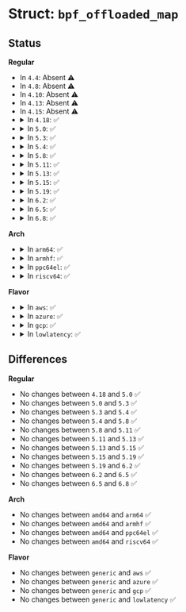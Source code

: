 # Struct: <code>bpf_offloaded_map</code>

## Status
<b>Regular</b>
<ul>
<li>
In <code>4.4</code>: Absent ⚠️
</li>
<li>
In <code>4.8</code>: Absent ⚠️
</li>
<li>
In <code>4.10</code>: Absent ⚠️
</li>
<li>
In <code>4.13</code>: Absent ⚠️
</li>
<li>
In <code>4.15</code>: Absent ⚠️
</li>
<li>
<details>
<summary>In <code>4.18</code>: ✅</summary>

```c
struct bpf_offloaded_map {
    struct bpf_map map;
    struct net_device *netdev;
    const struct bpf_map_dev_ops *dev_ops;
    void *dev_priv;
    struct list_head offloads;
};
```
</details>
</li>
<li>
<details>
<summary>In <code>5.0</code>: ✅</summary>

```c
struct bpf_offloaded_map {
    struct bpf_map map;
    struct net_device *netdev;
    const struct bpf_map_dev_ops *dev_ops;
    void *dev_priv;
    struct list_head offloads;
};
```
</details>
</li>
<li>
<details>
<summary>In <code>5.3</code>: ✅</summary>

```c
struct bpf_offloaded_map {
    struct bpf_map map;
    struct net_device *netdev;
    const struct bpf_map_dev_ops *dev_ops;
    void *dev_priv;
    struct list_head offloads;
};
```
</details>
</li>
<li>
<details>
<summary>In <code>5.4</code>: ✅</summary>

```c
struct bpf_offloaded_map {
    struct bpf_map map;
    struct net_device *netdev;
    const struct bpf_map_dev_ops *dev_ops;
    void *dev_priv;
    struct list_head offloads;
};
```
</details>
</li>
<li>
<details>
<summary>In <code>5.8</code>: ✅</summary>

```c
struct bpf_offloaded_map {
    struct bpf_map map;
    struct net_device *netdev;
    const struct bpf_map_dev_ops *dev_ops;
    void *dev_priv;
    struct list_head offloads;
};
```
</details>
</li>
<li>
<details>
<summary>In <code>5.11</code>: ✅</summary>

```c
struct bpf_offloaded_map {
    struct bpf_map map;
    struct net_device *netdev;
    const struct bpf_map_dev_ops *dev_ops;
    void *dev_priv;
    struct list_head offloads;
};
```
</details>
</li>
<li>
<details>
<summary>In <code>5.13</code>: ✅</summary>

```c
struct bpf_offloaded_map {
    struct bpf_map map;
    struct net_device *netdev;
    const struct bpf_map_dev_ops *dev_ops;
    void *dev_priv;
    struct list_head offloads;
};
```
</details>
</li>
<li>
<details>
<summary>In <code>5.15</code>: ✅</summary>

```c
struct bpf_offloaded_map {
    struct bpf_map map;
    struct net_device *netdev;
    const struct bpf_map_dev_ops *dev_ops;
    void *dev_priv;
    struct list_head offloads;
};
```
</details>
</li>
<li>
<details>
<summary>In <code>5.19</code>: ✅</summary>

```c
struct bpf_offloaded_map {
    struct bpf_map map;
    struct net_device *netdev;
    const struct bpf_map_dev_ops *dev_ops;
    void *dev_priv;
    struct list_head offloads;
};
```
</details>
</li>
<li>
<details>
<summary>In <code>6.2</code>: ✅</summary>

```c
struct bpf_offloaded_map {
    struct bpf_map map;
    struct net_device *netdev;
    const struct bpf_map_dev_ops *dev_ops;
    void *dev_priv;
    struct list_head offloads;
};
```
</details>
</li>
<li>
<details>
<summary>In <code>6.5</code>: ✅</summary>

```c
struct bpf_offloaded_map {
    struct bpf_map map;
    struct net_device *netdev;
    const struct bpf_map_dev_ops *dev_ops;
    void *dev_priv;
    struct list_head offloads;
};
```
</details>
</li>
<li>
<details>
<summary>In <code>6.8</code>: ✅</summary>

```c
struct bpf_offloaded_map {
    struct bpf_map map;
    struct net_device *netdev;
    const struct bpf_map_dev_ops *dev_ops;
    void *dev_priv;
    struct list_head offloads;
};
```
</details>
</li>
</ul>
<b>Arch</b>
<ul>
<li>
<details>
<summary>In <code>arm64</code>: ✅</summary>

```c
struct bpf_offloaded_map {
    struct bpf_map map;
    struct net_device *netdev;
    const struct bpf_map_dev_ops *dev_ops;
    void *dev_priv;
    struct list_head offloads;
};
```
</details>
</li>
<li>
<details>
<summary>In <code>armhf</code>: ✅</summary>

```c
struct bpf_offloaded_map {
    struct bpf_map map;
    struct net_device *netdev;
    const struct bpf_map_dev_ops *dev_ops;
    void *dev_priv;
    struct list_head offloads;
};
```
</details>
</li>
<li>
<details>
<summary>In <code>ppc64el</code>: ✅</summary>

```c
struct bpf_offloaded_map {
    struct bpf_map map;
    struct net_device *netdev;
    const struct bpf_map_dev_ops *dev_ops;
    void *dev_priv;
    struct list_head offloads;
};
```
</details>
</li>
<li>
<details>
<summary>In <code>riscv64</code>: ✅</summary>

```c
struct bpf_offloaded_map {
    struct bpf_map map;
    struct net_device *netdev;
    const struct bpf_map_dev_ops *dev_ops;
    void *dev_priv;
    struct list_head offloads;
};
```
</details>
</li>
</ul>
<b>Flavor</b>
<ul>
<li>
<details>
<summary>In <code>aws</code>: ✅</summary>

```c
struct bpf_offloaded_map {
    struct bpf_map map;
    struct net_device *netdev;
    const struct bpf_map_dev_ops *dev_ops;
    void *dev_priv;
    struct list_head offloads;
};
```
</details>
</li>
<li>
<details>
<summary>In <code>azure</code>: ✅</summary>

```c
struct bpf_offloaded_map {
    struct bpf_map map;
    struct net_device *netdev;
    const struct bpf_map_dev_ops *dev_ops;
    void *dev_priv;
    struct list_head offloads;
};
```
</details>
</li>
<li>
<details>
<summary>In <code>gcp</code>: ✅</summary>

```c
struct bpf_offloaded_map {
    struct bpf_map map;
    struct net_device *netdev;
    const struct bpf_map_dev_ops *dev_ops;
    void *dev_priv;
    struct list_head offloads;
};
```
</details>
</li>
<li>
<details>
<summary>In <code>lowlatency</code>: ✅</summary>

```c
struct bpf_offloaded_map {
    struct bpf_map map;
    struct net_device *netdev;
    const struct bpf_map_dev_ops *dev_ops;
    void *dev_priv;
    struct list_head offloads;
};
```
</details>
</li>
</ul>

## Differences
<b>Regular</b>
<ul>
<li>
No changes between <code>4.18</code> and <code>5.0</code> ✅
</li>
<li>
No changes between <code>5.0</code> and <code>5.3</code> ✅
</li>
<li>
No changes between <code>5.3</code> and <code>5.4</code> ✅
</li>
<li>
No changes between <code>5.4</code> and <code>5.8</code> ✅
</li>
<li>
No changes between <code>5.8</code> and <code>5.11</code> ✅
</li>
<li>
No changes between <code>5.11</code> and <code>5.13</code> ✅
</li>
<li>
No changes between <code>5.13</code> and <code>5.15</code> ✅
</li>
<li>
No changes between <code>5.15</code> and <code>5.19</code> ✅
</li>
<li>
No changes between <code>5.19</code> and <code>6.2</code> ✅
</li>
<li>
No changes between <code>6.2</code> and <code>6.5</code> ✅
</li>
<li>
No changes between <code>6.5</code> and <code>6.8</code> ✅
</li>
</ul>
<b>Arch</b>
<ul>
<li>
No changes between <code>amd64</code> and <code>arm64</code> ✅
</li>
<li>
No changes between <code>amd64</code> and <code>armhf</code> ✅
</li>
<li>
No changes between <code>amd64</code> and <code>ppc64el</code> ✅
</li>
<li>
No changes between <code>amd64</code> and <code>riscv64</code> ✅
</li>
</ul>
<b>Flavor</b>
<ul>
<li>
No changes between <code>generic</code> and <code>aws</code> ✅
</li>
<li>
No changes between <code>generic</code> and <code>azure</code> ✅
</li>
<li>
No changes between <code>generic</code> and <code>gcp</code> ✅
</li>
<li>
No changes between <code>generic</code> and <code>lowlatency</code> ✅
</li>
</ul>
